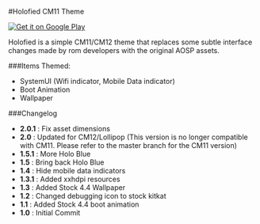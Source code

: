 #Holofied CM11 Theme

[![Get it on Google Play](https://developer.android.com/images/brand/en_generic_rgb_wo_60.png)](https://play.google.com/store/apps/details?id=com.nadeemsultan.holofiedcm11theme)

Holofied is a simple CM11/CM12 theme that replaces some subtle interface changes made by rom developers with the original AOSP assets.

###Items Themed:
* SystemUI (Wifi indicator, Mobile Data indicator)
* Boot Animation
* Wallpaper

###Changelog
* **2.0.1** : Fix asset dimensions
* **2.0** : Updated for CM12/Lollipop (This version is no longer compatible with CM11. Please refer to the master branch for the CM11 version)
* **1.5.1** : More Holo Blue
* **1.5** : Bring back Holo Blue
* **1.4** : Hide mobile data indicators
* **1.3.1** : Added xxhdpi resources
* **1.3** : Added Stock 4.4 Wallpaper
* **1.2** : Changed debugging icon to stock kitkat
* **1.1** : Added Stock 4.4 boot animation
* **1.0** : Initial Commit